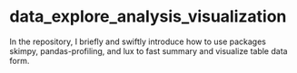 # data_explore_analysis_visualization
In the repository, I briefly and swiftly introduce how to use packages skimpy, pandas-profiling, and lux to fast summary and visualize table data form.
